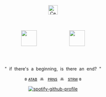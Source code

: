 <div align="center">
  <img src="https://cdn.discordapp.com/emojis/1113884208084029450.webp?size=40&quality=lossless" alt="Centered Image" width="30" />

<div style="text-align: center;">
  <img src="https://github.com/user-attachments/assets/c4d27332-96e7-4b4f-aca1-5bc843225e1b/1000042308" style="width: 50px; margin: 50px;" />
  <img src="https://github.com/user-attachments/assets/06bf2ba5-6b20-41e4-9f26-e07e93b2fadd/1000042309" style="width: 50px; margin: 50px;" />
</div>

<p align="center">
"&nbsp;&nbsp;if&nbsp;&nbsp;there's&nbsp;&nbsp;a&nbsp;&nbsp;beginning,&nbsp;&nbsp;is&nbsp;&nbsp;there&nbsp;&nbsp;an&nbsp;&nbsp;end?&nbsp;&nbsp;"
</p>

<p align="center">
 ʚ <a href="https://sceoul.atabook.org/">ᴀᴛᴀʙ</a>&nbsp;&nbsp;ꔛ&nbsp;&nbsp;
  <a href="https://en.pronouns.page/@sceoul">ᴘʀɴs</a>&nbsp;&nbsp;ꔛ&nbsp;&nbsp;
  <a href="https://rinkouhai.straw.page">sᴛʀᴡ</a> ɞ
</p>

<div align="center">
  <a href="https://github.com/kittinan/spotify-github-profile">
    <img src="https://spotify-github-profile.kittinanx.com/api/view?uid=31z7y23exkyvthttazg65fswoo5m&cover_image=true&theme=novatorem&show_offline=false&background_color=121212&interchange=true&bar_color=2549c2&bar_color_cover=false" alt="spotify-github-profile" />
  </a>
</div>
